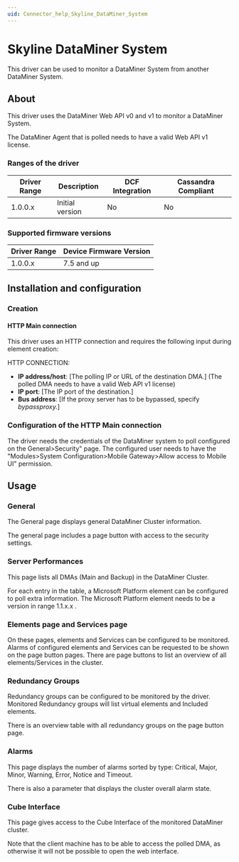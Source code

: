 ```yaml
---
uid: Connector_help_Skyline_DataMiner_System
---
```


# Skyline DataMiner System

This driver can be used to monitor a DataMiner System from another DataMiner System.

## About

This driver uses the DataMiner Web API v0 and v1 to monitor a DataMiner System.

The DataMiner Agent that is polled needs to have a valid Web API v1 license.

### Ranges of the driver

| **Driver Range** | **Description** | **DCF Integration** | **Cassandra Compliant** |
|------------------|-----------------|---------------------|-------------------------|
| 1.0.0.x          | Initial version | No                  | No                      |

### Supported firmware versions

| **Driver Range** | **Device Firmware Version** |
|------------------|-----------------------------|
| 1.0.0.x          | 7.5 and up                  |

## Installation and configuration

### Creation

#### HTTP Main connection

This driver uses an HTTP connection and requires the following input during element creation:

HTTP CONNECTION:

- **IP address/host**: \[The polling IP or URL of the destination DMA.\] (The polled DMA needs to have a valid Web API v1 license)
- **IP port**: \[The IP port of the destination.\]
- **Bus address**: \[If the proxy server has to be bypassed, specify *bypassproxy.*\]

### Configuration of the HTTP Main connection

The driver needs the credentials of the DataMiner system to poll configured on the General\>Security" page.
The configured user needs to have the "Modules\>System Configuration\>Mobile Gateway\>Allow access to Mobile UI" permission.

## Usage

### General

The General page displays general DataMiner Cluster information.

The general page includes a page button with access to the security settings.

### Server Performances

This page lists all DMAs (Main and Backup) in the DataMiner Cluster.

For each entry in the table, a Microsoft Platform element can be configured to poll extra information. The Microsoft Platform element needs to be a version in range 1.1.x.x .

### Elements page and Services page

On these pages, elements and Services can be configured to be monitored.
Alarms of configured elements and Services can be requested to be shown on the page button pages.
There are page buttons to list an overview of all elements/Services in the cluster.

### Redundancy Groups

Redundancy groups can be configured to be monitored by the driver.
Monitored Redundancy groups will list virtual elements and Included elements.

There is an overview table with all redundancy groups on the page button page.

### Alarms

This page displays the number of alarms sorted by type: Critical, Major, Minor, Warning, Error, Notice and Timeout.

There is also a parameter that displays the cluster overall alarm state.

### Cube Interface

This page gives access to the Cube Interface of the monitored DataMiner cluster.

Note that the client machine has to be able to access the polled DMA, as otherwise it will not be possible to open the web interface.
